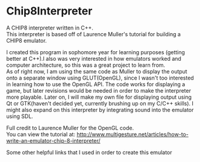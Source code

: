 # Chip8Interpreter
A CHIP8 interpreter written in C++.  
This interpreter is based off of Laurence Muller's tutorial for building a CHIP8 emulator.  

I created this program in sophomore year for learning purposes (getting better at C++).I also was very interested in how emulators worked and computer architecture, so this was a great project to learn from.  
As of right now, I am using the same code as Muller to display the output onto a separate window using GLUT(OpenGL), since I wasn't too interested in learning how to use the OpenGL API. The code works for displaying a game, but later revisions would be needed in order to make the interpreter more playable. Later on, I will make my own file for displaying output using Qt or GTK(haven't decided yet, currently brushing up on my C/C++ skills). I might also expand on this interpreter by integrating sound into the emulator using SDL.  

Full credit to Laurence Muller for the OpenGL code.  
You can view the tutorial at: http://www.multigesture.net/articles/how-to-write-an-emulator-chip-8-interpreter/  

Some other helpful links that I used in order to create this emulator

